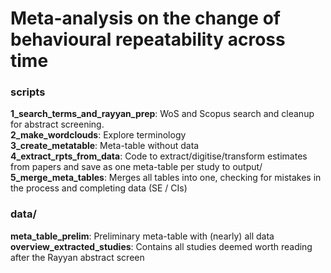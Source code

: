 # Meta-analysis on the change of behavioural repeatability across time

### scripts
**1_search_terms_and_rayyan_prep**: WoS and Scopus search and cleanup for abstract screening.  
**2_make_wordclouds**: Explore terminology  
**3_create_metatable**: Meta-table without data  
**4_extract_rpts_from_data**: Code to extract/digitise/transform estimates from papers and save as one meta-table per study to output/  
**5_merge_meta_tables**: Merges all tables into one, checking for mistakes in the process and completing data (SE / CIs)  

### data/
**meta_table_prelim**: Preliminary meta-table with (nearly) all data  
**overview_extracted_studies**: Contains all studies deemed worth reading after the Rayyan abstract screen  


